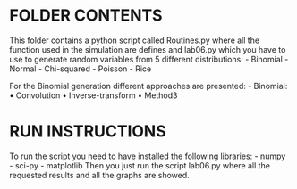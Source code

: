 # FOLDER CONTENTS
This folder contains a python script called Routines.py where all the function used in the simulation are defines and lab06.py which you have to use to generate random variables from 5 different distributions:
    - Binomial
    - Normal
    - Chi-squared
    - Poisson
    - Rice

For the Binomial generation different approaches are presented:
    - Binomial:
        • Convolution
        • Inverse-transform
        • Method3


# RUN INSTRUCTIONS
To run the script you need to have installed the following libraries:
    - numpy
    - sci-py
    - matplotlib
Then you just run the script lab06.py where all the requested results and all the graphs are showed.
